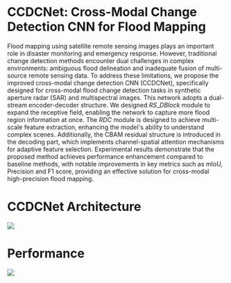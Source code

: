 # CCDCNet: Cross-Modal Change Detection CNN for Flood Mapping

Flood mapping using satellite remote sensing images plays an important role in disaster monitoring and emergency response. However, traditional change detection 
methods encounter dual challenges in complex environments: ambiguous flood delineation and inadequate fusion of multi-source remote sensing data. To address these 
limitations, we propose the improved cross-modal change detection CNN (CCDCNet), specifically designed for cross-modal flood change detection tasks in synthetic 
aperture radar (SAR) and multispectral images. This network adopts a dual-stream encoder-decoder structure. We designed $RS\_DBlock$ module to expand the receptive 
field, enabling the network to capture more flood region information at once. The $RDC$ module is designed to achieve multi-scale feature extraction, enhancing the 
model's ability to understand complex scenes. Additionally, the CBAM residual structure is introduced in the decoding part, which implements channel-spatial attention 
mechanisms for adaptive feature selection. Experimental results demonstrate that the proposed method achieves performance enhancement compared to baseline methods, 
with notable improvements in key metrics such as mIoU, Precision and F1 score, providing an effective solution for cross-modal high-precision flood mapping. 

# CCDCNet Architecture
![](https://github.com/liyaisme/CCDCNet/blob/master/imgs/architecture3.jpg)

# Performance
![](https://github.com/liyaisme/CCDCNet/blob/master/imgs/flood2.jpg)
